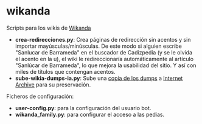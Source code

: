 # wikanda

Scripts para los wikis de [Wikanda](https://www.wikanda.es)

* **crea-redirecciones.py**: Crea páginas de redirección sin acentos y sin importar mayúsculas/minúsculas. De este modo si alguien escribe "Sanlucar de Barrameda" en el buscador de Cadizpedia (y se le olvida el acento en la u), el wiki le redireccionaría automáticamente al artículo "Sanlúcar de Barrameda", lo que mejora la usabilidad del sitio. Y así con miles de títulos que contengan acentos.
* **sube-wikia-dumps-ia.py**: Sube una [copia de los dumps](https://dumps.wikanda.es) a [Internet Archive](https://archive.org/search.php?query=almeriapedia%20OR%20cadizpedia%20OR%20cordobapedia%20OR%20granadapedia%20OR%20huelvapedia%20OR%20jaenpedia%20OR%20malagapedia%20OR%20sevillapedia%20OR%20wikanda) para su preservación.

Ficheros de configuración:

* **user-config.py**: para la configuración del usuario bot.
* **wikanda_family.py**: para configurar el acceso a las pedias.
